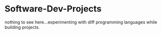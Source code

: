 # Software-Dev-Projects
nothing to see here...experimenting with diff programming languages while building projects.
